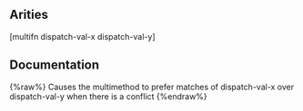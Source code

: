 ## Arities
[multifn dispatch-val-x dispatch-val-y]

## Documentation
{%raw%}
Causes the multimethod to prefer matches of dispatch-val-x over dispatch-val-y 
   when there is a conflict
{%endraw%}
